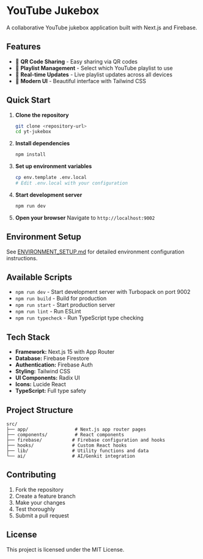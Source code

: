 # YouTube Jukebox

A collaborative YouTube jukebox application built with Next.js and Firebase.

## Features

- 📱 **QR Code Sharing** - Easy sharing via QR codes
- 🎯 **Playlist Management** - Select which YouTube playlist to use
- 🔄 **Real-time Updates** - Live playlist updates across all devices
- 🎨 **Modern UI** - Beautiful interface with Tailwind CSS

## Quick Start

1. **Clone the repository**
   ```bash
   git clone <repository-url>
   cd yt-jukebox
   ```

2. **Install dependencies**
   ```bash
   npm install
   ```

3. **Set up environment variables**
   ```bash
   cp env.template .env.local
   # Edit .env.local with your configuration
   ```

4. **Start development server**
   ```bash
   npm run dev
   ```

5. **Open your browser**
   Navigate to `http://localhost:9002`

## Environment Setup

See [ENVIRONMENT_SETUP.md](./docs/ENVIRONMENT_SETUP.md) for detailed environment configuration instructions.

## Available Scripts

- `npm run dev` - Start development server with Turbopack on port 9002
- `npm run build` - Build for production
- `npm run start` - Start production server
- `npm run lint` - Run ESLint
- `npm run typecheck` - Run TypeScript type checking

## Tech Stack

- **Framework:** Next.js 15 with App Router
- **Database:** Firebase Firestore
- **Authentication:** Firebase Auth
- **Styling:** Tailwind CSS
- **UI Components:** Radix UI
- **Icons:** Lucide React
- **TypeScript:** Full type safety

## Project Structure

```
src/
├── app/                 # Next.js app router pages
├── components/          # React components
├── firebase/           # Firebase configuration and hooks
├── hooks/              # Custom React hooks
├── lib/                # Utility functions and data
└── ai/                 # AI/Genkit integration
```

## Contributing

1. Fork the repository
2. Create a feature branch
3. Make your changes
4. Test thoroughly
5. Submit a pull request

## License

This project is licensed under the MIT License.
